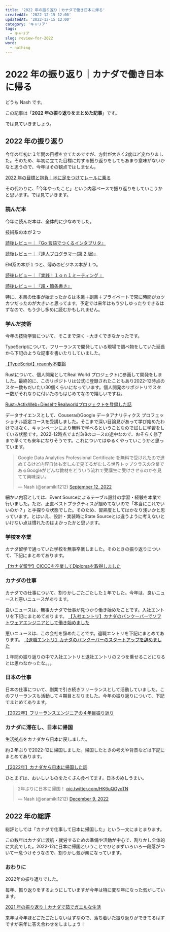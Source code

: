 ```yaml
---
title: '2022 年の振り返り｜カナダで働き日本に帰る'
createdAt: '2022-12-15 12:00'
updatedAt: '2022-12-15 12:00'
category: 'キャリア'
tags:
  - キャリア
slug: review-for-2022
word:
  - nothing
---
```


# 2022 年の振り返り｜カナダで働き日本に帰る

どうも Nash です。

この記事は「**2022 年の振り返りをまとめた記事**」です。

では見ていきましょう。

## 2022 年の振り返り

今年の年初に１年間の目標を立てたのですが、方針が大きく2度ほど変わりました。そのため、年初に立てた目標に対する振り返りをしてもあまり意味がないかなと思うので、今年はその観点ではしません。

[2022 年の目標と抱負｜地に足をつけてレールに乗る](/goal-for-2022)

その代わりに、「今年やったこと」という内容ベースで振り返りをしていこうかと思います。では見ていきます。

### 読んだ本

今年に読んだ本は、全体的に少なめでした。

技術系の本が２つ

[読後レビュー｜『Go 言語でつくるインタプリタ』](/review-interpreter-go)

[読後レビュー｜『達人プログラマー(第 2 版)』](/review-pragmatic-programmer)

EM系の本が１つと、薄めのビジネス本が１つ。

[読後レビュー｜『実践！１ｏｎ１ミーティング 』](/review-1-on-1-practice)

[読後レビュー｜『超・箇条書き』](/review-super-bullet-point)

特に、本業の仕事が始まったからは本業＋副業＋プライベートで常に時間がカツカツだったのが大きいと思ってます。予定では来年はもう少しゆったりできるはずなので、もう少し多めに読むかもしれません。

### 学んだ技術

今年の技術学習について、そこまで深く・大きくできなかったです。

TypeScriptについて、フリーランスで開発している現場で調べ物をしていた延長から下記のような記事を書いたりしていました。

[【TypeScript】reaonly不要論](/no-need-readonly-in-ts)

Rustについて、個人開発としてReal World プロジェクトに参画して開発をしました。最終的に、このリポジトリは公式に登録されたこともあり2022-12時点のスター数もだいたい30個くらいになっています。個人開発のリポジトリでスター数がそれなりに付いたのもはじめてなので嬉しいですね。

[Rust+ActixWeb+DieselでRealworldプロジェクトを登録した話](/rust-actix-web-diesel-realworld)

データサイエンスとして、CouseraのGoogle データアナリティクス プロフェッショナル認定コースを受講しました。そこまで深い目論見があって学び始めたわけではなく、キャンペーンにより無料で学べるということなので試しに学習をしている状態です。2022-12時点でまだ3/8のコースの途中なので、おそらく修了まで早くても来年になりそうです。これについてはゆるくやっていこうかと思っています。

<!-- Twitter -->
<blockquote class="twitter-tweet"><p lang="ja" dir="ltr">Google Data Analytics Professional Certificate を無料で受けれたので進めてるけど内容自体も楽しんで見てるがむしろ世界トップクラスの企業であるGoogleがどんな教材をどういう流れで受講生に受けさせるのかを見てて興味深い。</p>&mdash; Nash (@snamiki1212) <a href="https://twitter.com/snamiki1212/status/1569421205719121920?ref_src=twsrc%5Etfw">September 12, 2022</a></blockquote> <script async src="https://platform.twitter.com/widgets.js" charset="utf-8"></script>
<!-- /Twtter -->

細かい内容としては、Event Sourceによるテーブル設計の学習・経験を本業で行いました。ただ、正直ベストプラクティスが掴めてないので「本当にこれでいいのか？」と手探りな状態でした。そのため、習熟度としてはかなり浅いかと思っています。とはいえ、設計・実装時にState Sourceとは違うように考えないといけない点は慣れたのはよかったかと思います。

### 学校を卒業

カナダ留学で通っていた学校を無事卒業しました。そのときの振り返りについて、下記にまとめてあります。

[【カナダ留学】CICCCを卒業してDiplomaを取得しました](/graduate-cornerstone)

### カナダの仕事

カナダでの仕事について、割りかしごたごたした１年でした。今年は、良いニュースと悪いニュースがあります。

良いニュースは、無事カナダで仕事が見つかり働き始めたことです。入社エントリを下記にまとめてあります。
[【入社エントリ】カナダのバンクーバーでソフトウェアエンジニアとして働き始めました](/entry-company-simbi)

悪いニュースは、この会社を辞めたことです。退職エントリを下記にまとめてあります。
[【退職エントリ】カナダのバンクーバーのスタートアップを辞めました](/resignation-company-simbi)

１年間の振り返りの中で入社エントリと退社エントリの２つを乗せることになるとは思わなかったな。。。

### 日本の仕事

日本の仕事について、副業で引き続きフリーランスとして活動していました。このフリーランスも活動して４期目となりました。今年の振り返りについて、下記でまとめてあります。

[【2022年】フリーランスエンジニアの４年目振り返り](/freelance-four-year)

### カナダに滞在し、日本に帰国

生活拠点をカナダから日本に戻しました。

約２年ぶりで2022-12に帰国しました。帰国したときの考えや背景などは下記にまとめてあります。

[【2022年】カナダから日本に帰国した話](/from-canada-to-japan-2022)

ひとまずは、おいしいものをたくさん食べてます。日本のめしうまい。

<!-- Twitter -->
<blockquote class="twitter-tweet"><p lang="ja" dir="ltr">2年ぶりに日本に帰国！ <a href="https://t.co/HK6uQGyoTN">pic.twitter.com/HK6uQGyoTN</a></p>&mdash; Nash (@snamiki1212) <a href="https://twitter.com/snamiki1212/status/1601296578836279297?ref_src=twsrc%5Etfw">December 9, 2022</a></blockquote> <script async src="https://platform.twitter.com/widgets.js" charset="utf-8"></script>
<!-- Twitter -->

## 2022 年の総評

総評としては「カナダで仕事して日本に帰国した」という一文にまとまります。

この数年はカナダに渡航・就労するための準備や活動が中心で、割りかし全体的に大変でした。2022-12に日本に帰国ということでひとまずいろいろ一段落がついて一息つけそうなので、割りかし気が楽になっています。

### おわりに

2022年の振り返りでした。

毎年、振り返りをするようにしていますが今年は特に変な年になった気がしています。

[2021 年の振り返り｜カナダで茹でガエルな生活](/review-for-2021)

来年は今年ほどごたごたしないはずなので、落ち着いた振り返りができてるはずですが来年に答え合わせをしましょう！

